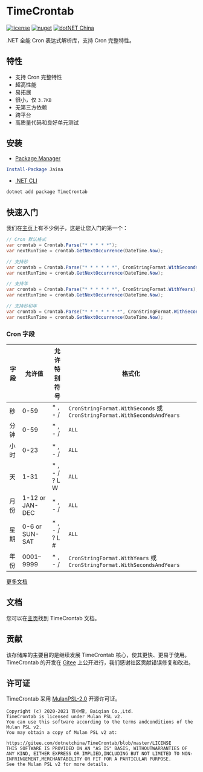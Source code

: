 # TimeCrontab

[![license](https://img.shields.io/badge/license-MulanPSL--2.0-orange?cacheSeconds=10800)](https://gitee.com/dotnetchina/TimeCrontab/blob/master/LICENSE) [![nuget](https://img.shields.io/nuget/v/TimeCrontab.svg?cacheSeconds=10800)](https://www.nuget.org/packages/TimeCrontab) [![dotNET China](https://img.shields.io/badge/organization-dotNET%20China-yellow?cacheSeconds=10800)](https://gitee.com/dotnetchina)

.NET 全能 Cron 表达式解析库，支持 Cron 完整特性。

## 特性

- 支持 Cron 完整特性
- 超高性能
- 易拓展
- 很小，仅 `3.7KB`
- 无第三方依赖
- 跨平台
- 高质量代码和良好单元测试

## 安装

- [Package Manager](https://www.nuget.org/packages/TimeCrontab)

```powershell
Install-Package Jaina
```

- [.NET CLI](https://www.nuget.org/packages/Jaina)

```powershell
dotnet add package TimeCrontab
```

## 快速入门

我们在[主页](./samples)上有不少例子，这是让您入门的第一个：

```cs
// Cron 默认格式
var crontab = Crontab.Parse("* * * * *");
var nextRunTime = crontab.GetNextOccurrence(DateTime.Now);

// 支持秒
var crontab = Crontab.Parse("* * * * * *", CronStringFormat.WithSeconds);
var nextRunTime = crontab.GetNextOccurrence(DateTime.Now);

// 支持年
var crontab = Crontab.Parse("* * * * * *", CronStringFormat.WithYears);
var nextRunTime = crontab.GetNextOccurrence(DateTime.Now);

// 支持秒和年
var crontab = Crontab.Parse("* * * * * * *", CronStringFormat.WithSecondsAndYears);
var nextRunTime = crontab.GetNextOccurrence(DateTime.Now);
```

### Cron 字段

| 字段 | 允许值          | 允许特别符号   | 格式化                                                                   |
| ---- | --------------- | -------------- | ------------------------------------------------------------------------ |
| 秒   | 0-59            | \* , - /       | `CronStringFormat.WithSeconds` 或 `CronStringFormat.WithSecondsAndYears` |
| 分钟 | 0-59            | \* , - /       | `ALL`                                                                    |
| 小时 | 0-23            | \* , - /       | `ALL`                                                                    |
| 天   | 1-31            | \* , - / ? L W | `ALL`                                                                    |
| 月份 | 1-12 or JAN-DEC | \* , - /       | `ALL`                                                                    |
| 星期 | 0-6 or SUN-SAT  | \* , - / ? L # | `ALL`                                                                    |
| 年份 | 0001–9999       | \* , - /       | `CronStringFormat.WithYears` 或 `CronStringFormat.WithSecondsAndYears`   |

[更多文档](./docs)

## 文档

您可以在[主页](./docs)找到 TimeCrontab 文档。

## 贡献

该存储库的主要目的是继续发展 TimeCrontab 核心，使其更快、更易于使用。TimeCrontab 的开发在 [Gitee](https://gitee.com/dotnetchina/TimeCrontab) 上公开进行，我们感谢社区贡献错误修复和改进。

## 许可证

TimeCrontab 采用 [MulanPSL-2.0](./LICENSE) 开源许可证。

```
Copyright (c) 2020-2021 百小僧, Baiqian Co.,Ltd.
TimeCrontab is licensed under Mulan PSL v2.
You can use this software according to the terms andconditions of the Mulan PSL v2.
You may obtain a copy of Mulan PSL v2 at:
            https://gitee.com/dotnetchina/TimeCrontab/blob/master/LICENSE
THIS SOFTWARE IS PROVIDED ON AN "AS IS" BASIS, WITHOUTWARRANTIES OF ANY KIND, EITHER EXPRESS OR IMPLIED,INCLUDING BUT NOT LIMITED TO NON-INFRINGEMENT,MERCHANTABILITY OR FIT FOR A PARTICULAR PURPOSE.
See the Mulan PSL v2 for more details.
```
